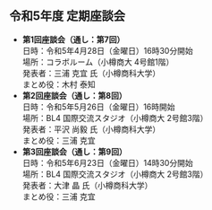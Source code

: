 ## 令和5年度 定期座談会

- **第1回座談会（通し：第7回）**  
	日時：令和5年4月28日（金曜日）16時30分開始  
	場所：コラボルーム（小樽商大 4号館1階）  
	発表者：三浦 克宜 氏（小樽商科大学）  
	まとめ役：木村 泰知
- **第2回座談会（通し：第8回）**  
	日時：令和5年5月26日（金曜日）16時開始  
	場所：BL4 国際交流スタジオ（小樽商大 2号館3階）  
	発表者：平沢 尚毅 氏（小樽商科大学）  
	まとめ役：三浦 克宜
- **第3回座談会（通し：第9回）**  
        日時：令和5年6月23日（金曜日）14時30分開始  
        場所：BL4 国際交流スタジオ（小樽商大 2号館3階）  
        発表者：大津 晶 氏（小樽商科大学）  
        まとめ役：三浦 克宜
